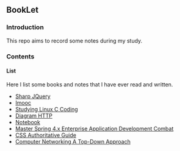 ## BookLet

### Introduction

This repo aims to record some notes during my study.

### Contents

#### List

Here l list some books and notes that l have ever read and written.


* [Sharp JQuery](https://github.com/shinytang6/BookDemo/tree/master/Sharp%20JQuery)
* [Imooc](https://github.com/shinytang6/BookDemo/tree/master/Imooc)
* [Studying Linux C Coding](https://github.com/shinytang6/BookDemo/tree/master/Studying%20Linux%20C%20Coding)
* [Diagram HTTP](https://github.com/shinytang6/BookDemo/tree/master/Diagram%20HTTP)
* [Notebook](https://github.com/shinytang6/BookDemo/tree/master/NoteBook)
* [Master Spring 4.x Enterprise Application Development Combat](https://github.com/shinytang6/BookDemo/tree/master/Master%20Spring%204.x%20Enterprise%20Application%20Development%20Combat)
* [CSS Authoritative Guide](https://github.com/shinytang6/BookDemo/tree/master/CSS%20Authoritative%20Guide)
* [Computer Networking A Top-Down Approach](https://github.com/shinytang6/BookDemo/tree/master/Computer%20Networking%20A%20Top-Down%20Approach)

